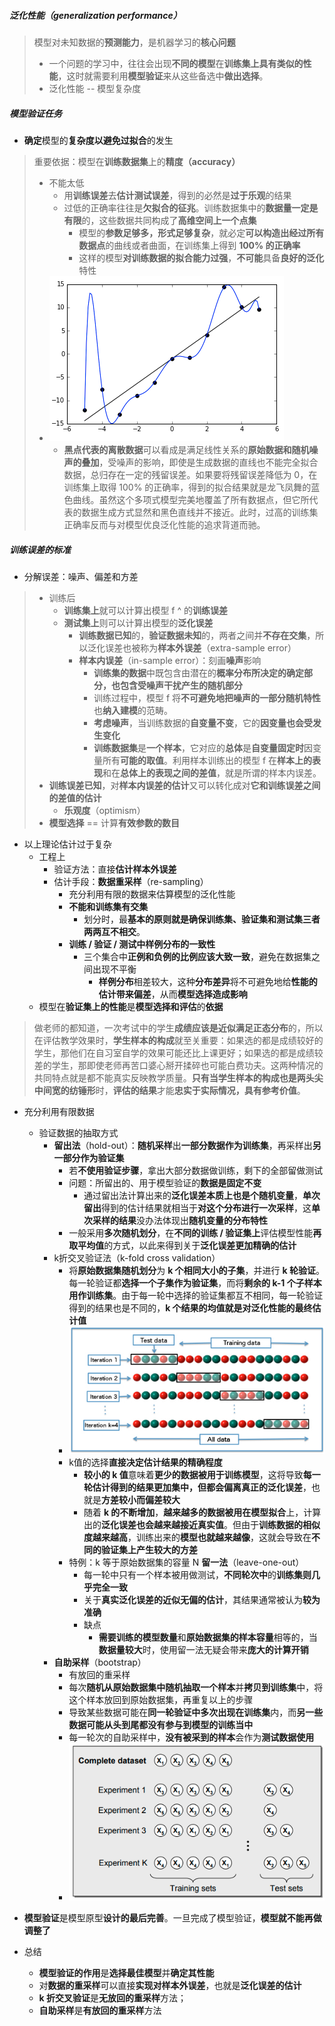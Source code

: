 ##### 泛化性能（generalization performance）

> 模型对未知数据的**预测能力**，是机器学习的**核心问题**
>
> * 一个问题的学习中，往往会出现**不同的模型**在**训练集上具有类似的性能**，这时就需要利用**模型验证**来从这些备选中**做出选择**。
> * 泛化性能  --  模型复杂度

##### 模型验证任务

* **确定**模型的**复杂度以避免过拟合**的发生

> 重要依据：模型在**训练数据集**上的**精度（accuracy）**
>
> * 不能太低
>   * 用**训练误差**去**估计测试误差**，得到的必然是**过于乐观**的结果
>   * 过低的正确率往往是**欠拟合的征兆**。训练数据集中的**数据量一定是有限**的，这些数据共同构成了**高维空间上一个点集**
>     * 模型的**参数足够多，形式足够复杂**，就必定**可以构造出经过所有数据点**的曲线或者曲面，在训练集上得到 **100% 的正确率**
>     * 这样的模型**对训练数据的拟合能力过强**，**不可能**具备**良好的泛化**特性
> * ![image-20210805092215344](模型的验证方式.assets/image-20210805092215344.png)
>   * **黑点代表的离散数据**可以看成是满足线性关系的**原始数据和随机噪声的叠加**，受噪声的影响，即使是生成数据的直线也不能完全拟合数据，总归存在一定的残留误差。如果要将残留误差降低为 0，在训练集上取得 100% 的正确率，得到的拟合结果就是龙飞凤舞的蓝色曲线。虽然这个多项式模型完美地覆盖了所有数据点，但它所代表的数据生成方式显然和黑色直线并不接近。此时，过高的训练集正确率反而与对模型优良泛化性能的追求背道而驰。

##### 训练误差的标准

* 分解误差：噪声、偏差和方差

> * 训练后
>   * **训练集上**就可以计算出模型 f ^ 的**训练误差**
>   * **测试集上**则可以计算出模型的**泛化误差**
>     * **训练数据已知**的，**验证数据未知**的，两者之间并**不存在交集**，所以泛化误差也被称为**样本外误差**（extra-sample error）
>     * **样本内误差**（in-sample error）：刻画**噪声**影响
>       * **训练集的数据**中既包含由潜在的**概率分布所决定的确定部分，**也包含受**噪声干扰产生的随机部分**
>       * 训练过程中，模型 f 将**不可避免地把噪声的一部分随机特性**也**纳入建模**的范畴。
>       * **考虑噪声**，当训练数据的**自变量不变**，它的**因变量也会受发生变化**
>       * **训练数据集**是**一个样本**，它对应的**总体**是**自变量固定时**因变量所有**可能的取值**。利用样本训练出的模型 f 在**样本上的表现**和在**总体上的表现之间的差值**，就是所谓的样本内误差。
> * **训练误差已知**，对**样本内误差的估计**又可以转化成对**它和训练误差之间的差值的估计**
>   * **乐观度**（optimism）
> * **模型选择** == 计算**有效参数的数目**

* 以上理论估计过于复杂
  * 工程上
    * 验证方法：直接**估计样本外误差**
    * 估计手段：**数据重采样**（re-sampling）
      * 充分利用有限的数据来估算模型的泛化性能
      * **不能和训练集有交集**
        * 划分时，最**基本的原则就是确保训练集、验证集和测试集三者两两互不相交**。
      * **训练 / 验证 / 测试中样例分布的一致性**
        * 三个集合中**正例和负例的比例应该大致一致**，避免在数据集之间出现不平衡
          * **样例分布**相差较大，这种**分布差异**将不可避免地给**性能的估计带来偏差**，从而**模型选择造成影响**
  * 模型在**验证集上的性能**是**模型选择和评估**的**依据**

> 做老师的都知道，一次考试中的学生**成绩应该是近似满足正态分布**的，所以在评估教学效果时，**学生样本的构成**就至关重要：如果选的都是成绩较好的学生，那他们在自习室自学的效果可能还比上课更好；如果选的都是成绩较差的学生，那即使老师再苦口婆心掰开揉碎也可能白费功夫。这两种情况的共同特点就是都不能真实反映教学质量。**只有当学生样本的构成也是两头尖中间宽的纺锤形**时，**评估的结果**才能**忠实于实际情况，具有参考价值**。

* 充分利用有限数据
  * 验证数据的抽取方式
    * **留出法**（hold-out）：**随机采样**出**一部分数据作为训练集**，再采样出**另一部分作为验证集**
      * 若**不使用验证步骤**，拿出大部分数据做训练，剩下的全部留做测试
      * 问题：所留出的、用于模型验证的**数据是固定不变**
        * 通过留出法计算出来的**泛化误差本质上也是个随机变量**，**单次留出**得到的估计结果就相当于**对这个分布进行一次采样**，这**单次采样的结果**没办法体现出**随机变量的分布特性**
      * 一般采用**多次随机划分**，在**不同的训练 / 验证集上**评估模型性能**再取平均值**的方式，以此来得到关于**泛化误差更加精确的估计**
    * k折交叉验证法（k-fold cross validation）
      * 将**原始数据集随机划分**为 **k 个相同大小的子集**，并进行 **k 轮验证**。每一轮验证都**选择一个子集作为验证集**，而将**剩余的 k-1 个子样本用作训练集**。由于每一轮中选择的验证集都互不相同，每一轮验证得到的结果也是不同的，**k 个结果的均值就是对泛化性能的最终估计值**
      * ![image-20210805094957752](模型的验证方式.assets/image-20210805094957752.png)
      * k值的选择**直接决定估计结果的精确程度**
        * **较小的 k 值**意味着**更少的数据被用于训练模型**，这将导致**每一轮估计得到的结果更加集中，但都会偏离真正的泛化误差**，也就是**方差较小而偏差较大**
        * 随着 **k 的不断增加**，**越来越多的数据被用在模型拟合**上，计算出的**泛化误差也会越来越接近真实值**。但由于**训练数据的相似度越来越高**，训练出来的**模型也就越来越像**，这就会导致在**不同的验证集上产生较大的方差**
      * 特例：k 等于原始数据集的容量 N **留一法**（leave-one-out）
        * 每一轮中只有一个样本被用做测试，**不同轮次中**的**训练集则几乎完全一致**
        * 关于**真实泛化误差的近似无偏的估计**，其结果通常被认为**较为准确**
        * 缺点
          * **需要训练的模型数量**和**原始数据集的样本容量**相等的，当**数据量较大**时，使用留一法无疑会带来**庞大的计算开销**
    * **自助采样**（bootstrap）
      * 有放回的重采样
      * 每次**随机从原始数据集中随机抽取一个样本**并**拷贝到训练集**中，将这个样本放回到原始数据集，再重复以上的步骤
      * 导致某些数据可能在**同一轮验证中多次出现在训练集**内，而**另一些数据可能从头到尾都没有参与到模型的训练当中**
      * 每一轮次的自助采样中，**没有被采到的样本**会作为**测试数据使用**
      * ![image-20210805095602523](模型的验证方式.assets/image-20210805095602523.png)

* **模型验证**是模型原型**设计的最后完善**。一旦完成了模型验证，**模型就不能再做调整了**

* 总结
  * **模型验证的作用**是**选择最佳模型**并**确定其性能**
  * 对**数据的重采样**可以直接**实现对样本外误差**，也就是**泛化误差的估计**
  * **k 折交叉验证**是**无放回的重采样**方法；
  * **自助采样**是**有放回的重采样**方法

